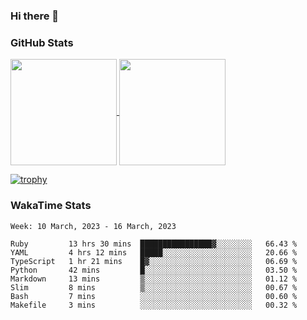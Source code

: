 ### Hi there 👋

### GitHub Stats

<a href="https://github.com/anuraghazra/github-readme-stats">
  <img align="center" height="170px" src="https://github-readme-stats.vercel.app/api/top-langs/?username=tksfjt1024&layout=compact&count_private=true&show_icons=true&show_icons=true&theme=graywhite" />
</a>
<a href="https://github.com/anuraghazra/github-readme-stats">
  <img align="center" height="170px" src="https://github-readme-stats.vercel.app/api?username=tksfjt1024&count_private=true&show_icons=true&show_icons=true&theme=graywhite" />
</a>

[![trophy](https://github-profile-trophy.vercel.app/?username=tksfjt1024)](https://github.com/ryo-ma/github-profile-trophy)

### WakaTime Stats

<!--START_SECTION:waka-->
```text
Week: 10 March, 2023 - 16 March, 2023

Ruby         13 hrs 30 mins  ████████████████▓░░░░░░░░   66.43 % 
YAML         4 hrs 12 mins   █████░░░░░░░░░░░░░░░░░░░░   20.66 % 
TypeScript   1 hr 21 mins    █▓░░░░░░░░░░░░░░░░░░░░░░░   06.69 % 
Python       42 mins         █░░░░░░░░░░░░░░░░░░░░░░░░   03.50 % 
Markdown     13 mins         ▒░░░░░░░░░░░░░░░░░░░░░░░░   01.12 % 
Slim         8 mins          ▒░░░░░░░░░░░░░░░░░░░░░░░░   00.67 % 
Bash         7 mins          ░░░░░░░░░░░░░░░░░░░░░░░░░   00.60 % 
Makefile     3 mins          ░░░░░░░░░░░░░░░░░░░░░░░░░   00.32 % 
```
<!--END_SECTION:waka-->
